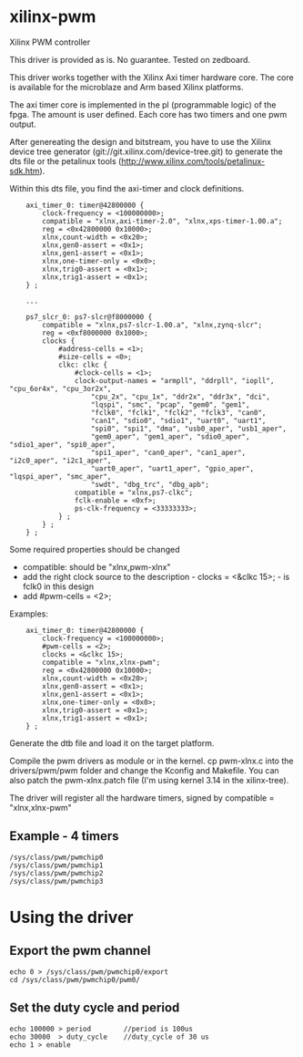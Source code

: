 xilinx-pwm
==========

Xilinx PWM controller

This driver is provided as is. No guarantee.
Tested on zedboard. 

This driver works together with the Xilinx Axi timer hardware core.
The core is available for the microblaze and Arm based Xilinx
platforms.

The axi timer core is implemented in the pl (programmable logic) of the
fpga. The amount is user defined. Each core has two timers and one pwm output.

After genereating the design and bitstream, you have to use the Xilinx device 
tree generator (git://git.xilinx.com/device-tree.git) to generate the dts 
file or the petalinux tools (http://www.xilinx.com/tools/petalinux-sdk.htm).

Within this dts file, you find the axi-timer and clock definitions. 

		axi_timer_0: timer@42800000 {
			clock-frequency = <100000000>;
			compatible = "xlnx,axi-timer-2.0", "xlnx,xps-timer-1.00.a";
			reg = <0x42800000 0x10000>;
			xlnx,count-width = <0x20>;
			xlnx,gen0-assert = <0x1>;
			xlnx,gen1-assert = <0x1>;
			xlnx,one-timer-only = <0x0>;
			xlnx,trig0-assert = <0x1>;
			xlnx,trig1-assert = <0x1>;
		} ;

		...

		ps7_slcr_0: ps7-slcr@f8000000 {
			compatible = "xlnx,ps7-slcr-1.00.a", "xlnx,zynq-slcr";
			reg = <0xf8000000 0x1000>;
			clocks {
				#address-cells = <1>;
				#size-cells = <0>;
				clkc: clkc {
					#clock-cells = <1>;
					clock-output-names = "armpll", "ddrpll", "iopll", "cpu_6or4x", "cpu_3or2x",
						"cpu_2x", "cpu_1x", "ddr2x", "ddr3x", "dci",
						"lqspi", "smc", "pcap", "gem0", "gem1",
						"fclk0", "fclk1", "fclk2", "fclk3", "can0",
						"can1", "sdio0", "sdio1", "uart0", "uart1",
						"spi0", "spi1", "dma", "usb0_aper", "usb1_aper",
						"gem0_aper", "gem1_aper", "sdio0_aper", "sdio1_aper", "spi0_aper",
						"spi1_aper", "can0_aper", "can1_aper", "i2c0_aper", "i2c1_aper",
						"uart0_aper", "uart1_aper", "gpio_aper", "lqspi_aper", "smc_aper",
						"swdt", "dbg_trc", "dbg_apb";
					compatible = "xlnx,ps7-clkc";
					fclk-enable = <0xf>;
					ps-clk-frequency = <33333333>;
				} ;
			} ;
		} ;

Some required properties should be changed
- compatible: should be "xlnx,pwm-xlnx"
- add the right clock source to the description - clocks = <&clkc 15>; - is fclk0 in this design
- add #pwm-cells = <2>;

Examples:

		axi_timer_0: timer@42800000 {
			clock-frequency = <100000000>;
			#pwm-cells = <2>;
			clocks = <&clkc 15>;
			compatible = "xlnx,xlnx-pwm";
			reg = <0x42800000 0x10000>;
			xlnx,count-width = <0x20>;
			xlnx,gen0-assert = <0x1>;
			xlnx,gen1-assert = <0x1>;
			xlnx,one-timer-only = <0x0>;
			xlnx,trig0-assert = <0x1>;
			xlnx,trig1-assert = <0x1>;
		} ;

Generate the dtb file and load it on the target platform.

Compile the pwm drivers as module or in the kernel.
cp pwm-xlnx.c into the drivers/pwm/pwm folder and change the Kconfig and Makefile.
You can also patch the pwm-xlnx.patch file (I'm using kernel 3.14 in the xilinx-tree).

The driver will register all the hardware timers, signed by compatible = "xlnx,xlnx-pwm"

## Example - 4 timers
	/sys/class/pwm/pwmchip0
	/sys/class/pwm/pwmchip1
	/sys/class/pwm/pwmchip2
	/sys/class/pwm/pwmchip3
	

Using the driver
==========

## Export the pwm channel
	echo 0 > /sys/class/pwm/pwmchip0/export			
	cd /sys/class/pwm/pwmchip0/pwm0/

## Set the duty cycle and period 

	echo 100000 > period		//period is 100us
	echo 30000  > duty_cycle	//duty_cycle of 30 us
	echo 1 > enable



